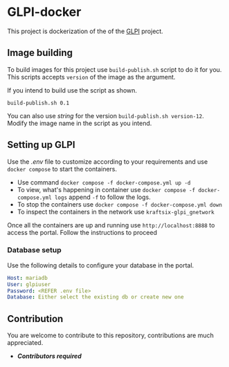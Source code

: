# GLPI-docker

This project is dockerization of the of the [GLPI](https://glpi-project.org/) project.

## Image building

To build images for this project use `build-publish.sh` script to do it for you. This scripts accepts `version` of the image as the argument.

If you intend to build use the script as shown.

`build-publish.sh 0.1`

You can also use *string* for the version `build-publish.sh version-12`. Modify the image name in the script as you intend.

## Setting up GLPI

Use the *.env* file to customize according to your requirements and use `docker compose` to start the containers.

- Use command `docker compose -f docker-compose.yml up -d`
- To view, what's happening in container use `docker compose -f docker-compose.yml logs` append `-f` to follow the logs.
- To stop the containers use `docker compose -f docker-compose.yml down`
- To inspect the containers in the network use `kraftsix-glpi_gnetwork`

Once all the containers are up and running use `http://localhost:8888` to access the portal. Follow the instructions to proceed

### Database setup
Use the following details to configure your database in the portal.

```YAML
Host: mariadb
User: glpiuser
Password: <REFER .env file>
Database: Either select the existing db or create new one
```

## Contribution
You are welcome to contribute to this repository, contributions are much appreciated.
- ***Contributors required***